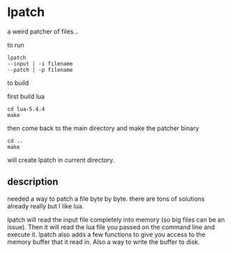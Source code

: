 
# lpatch

a weird patcher of files...

to run
```
lpatch 
--input | -i filename
--patch | -p filename
```

to build

first build lua
```
cd lua-5.4.4
make
```

then come back to the main directory and make the patcher binary
```
cd ..
make
```

will create lpatch in current directory.

## description
needed a way to patch a file byte by byte. there are tons of solutions already really but I like lua.

lpatch will read the input file completely into memory (so big files can be an issue). Then it will read the lua file you passed on the command line and execute it. lpatch also adds a few functions to give you access to the memory buffer that it read in. Also a way to write the buffer to disk.